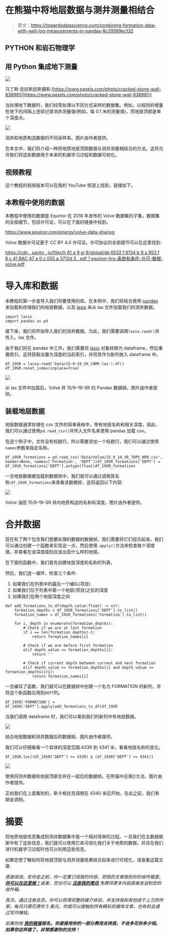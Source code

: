 # 在熊猫中将地层数据与测井测量相结合

> 原文：<https://towardsdatascience.com/combining-formation-data-with-well-log-measurements-in-pandas-8c29589ec132>

## PYTHON 和岩石物理学

## 用 Python 集成地下测量

![](img/96c19f1b14ec6e81599c31cd4f27ed2c.png)

马丁斯·克拉斯廷斯摄影:[https://www.pexels.com/photo/cracked-stone-wall-838981/](https://www.pexels.com/photo/cracked-stone-wall-838981/)

当处理地下数据时，我们经常处理以不同方式采样的数据集。例如，以规则的增量在地下的间隔上连续记录测井测量值(例如，每 0.1 米的测量值)，而地层顶部是单个深度点。

![](img/9f0c7119ed3e5a4ed7f5139a80141449.png)

测井和地质构造数据的不同采样率。图片由作者提供。

在本文中，我们将介绍一种将地质地层顶部数据与测井测量相结合的方法。这将允许我们将这些数据用于未来的机器学习过程和数据可视化。

## 视频教程

这个教程的视频版本可以在我的 YouTube 频道上找到，链接如下。

## 本教程中使用的数据

本教程中使用的数据是 Equinor 在 2018 年发布的 Volve 数据集的子集。数据集的全部细节，包括许可证，可以在下面的链接中找到。

<https://www.equinor.com/energy/volve-data-sharing>  

Volve 数据许可证基于 CC BY 4.0 许可证。许可协议的全部细节可以在这里找到:

[https://cdn . sanity . io/files/h 61 q 9 gi 9/global/de 6532 f 6134 b 9 a 953 f 6 c 41 BAC 47 a 0 c 055 a 3712d 3 . pdf？equinor-hrs-条款和条件-许可-数据-volve.pdf](https://cdn.sanity.io/files/h61q9gi9/global/de6532f6134b9a953f6c41bac47a0c055a3712d3.pdf?equinor-hrs-terms-and-conditions-for-licence-to-data-volve.pdf)

# 导入库和数据

本教程的第一步是导入我们将要使用的库。在本例中，我们将结合使用 [pandas](http://pandas.pydata.org/) 来加载和存储我们的地层数据，以及 [lasio](https://github.com/kinverarity1/lasio) 来从 las 文件加载我们的测井数据。

```
import lasio
import pandas as pd
```

接下来，我们将开始导入我们的测井数据。为此，我们需要调用`lasio.read()`并传入。las 文件。

由于我们将在 pandas 中工作，我们需要将 [lasio](https://github.com/kinverarity1/lasio) 对象转换为 dataframe，然后重置索引。这将获取设置为深度的当前索引，并将其作为新列放入 dataframe 中。

```
df_19SR = lasio.read('Data/15-9-19_SR_COMP.las').df()
df_19SR.reset_index(inplace=True)
```

![](img/49c9ab58c447758ec738a0ef43d2314c.png)

从 las 文件中加载后，Volve 井 15/9–19-SR 的 Pandas 数据帧。图片由作者提供。

## 装载地层数据

地层数据通常存储在 csv 文件的简单表格中，带有地层名称和相关深度。因此，我们可以通过使用`pd.read_csv()`并传入文件名来使用 pandas 加载 csv。

在这个例子中，文件没有标题行，所以需要添加一个标题行，我们可以通过使用`names`参数来指定名称。

```
df_19SR_formations = pd.read_csv('Data/Volve/15_9_19_SR_TOPS_NPD.csv', header=None, names=['Formation', 'DEPT'])df_19SR_formations['DEPT'] = df_19SR_formations['DEPT'].astype(float)df_19SR_formations
```

一旦地层数据被加载到数据帧中，我们就可以通过调用其名称:`df_19SR_formations`来查看该数据帧，这将返回以下内容:

![](img/cebe7682d430cce9e51af55dd3fa85cc.png)

Volve 油田 15/9–19-SR 井内地质构造的名称和深度。图片由作者提供。

# 合并数据

现在有了两个包含我们想要处理的数据的数据帧，我们需要将它们组合起来。我们可以通过创建一个函数来实现这一点，然后使用`.apply()`方法来检查每个深度值，并查看在该深度级别应该出现什么样的地层。

在下面的函数中，我们首先创建地层深度和名称的列表。

然后，我们逐一循环，检查三个条件:

1.  如果我们在列表中的最后一个编队(项目)
2.  如果我们位于列表中第一个地层(项目)之前的深度
3.  如果我们在两个地层深度之间

```
def add_formations_to_df(depth_value:float) -> str:
    formation_depths = df_19SR_formations['DEPT'].to_list()
    formation_names = df_19SR_formations['Formation'].to_list()

    for i, depth in enumerate(formation_depths):
        # Check if we are at last formation
        if i == len(formation_depths)-1:
            return formation_names[i]

        # Check if we are before first formation
        elif depth_value <= formation_depths[i]:
            return ''

        # Check if current depth between current and next formation
        elif depth_value >= formation_depths[i] and depth_value <= formation_depths[i+1]:
            return formation_names[i]
```

一旦编写了函数，我们就可以在数据帧中创建一个名为 FORMATION 的新列，并将这个新函数应用到`DEPT`列。

```
df_19SR['FORMATION'] = df_19SR['DEPT'].apply(add_formations_to_df)df_19SR
```

当我们调用 dataframe 时，我们可以看到我们的新列中有地层数据。

![](img/d6a417644a5d8d844e0ae174b51b6c5b.png)

结合地层数据和测井数据后的数据帧。图片由作者提供。

我们可以仔细看看一个具体的深度范围:4339 到 4341 米，看看地层名称的变化。

```
df_19SR.loc[(df_19SR['DEPT'] >= 4339) & (df_19SR['DEPT'] <= 4341)]
```

![](img/dac3e5ffc013f1aacfc85019465784a4.png)

使用将测井数据和地层顶部合并在一起后的数据帧。在熊猫中应用()方法。图片由作者提供。

正如我们在上面看到的，斯卡格拉克调频在 4340 米后开始，在此之前，我们有胡金调频。

# 摘要

将地质地层信息集成到测井数据集中是一个相对简单的过程。一旦我们在主数据框架中有了这些信息，我们就可以使用它来可视化我们关于地质的数据，并且在我们进行机器学习过程时也可以利用这些信息。

如果您想了解如何将地层顶部与测井测量结果结合起来进行可视化，请查看这篇文章:

</adding-formation-data-to-a-well-log-plot-3897b96a3967>  

*感谢阅读。在你走之前，你一定要订阅我的内容，把我的文章放到你的收件箱里。* [***你可以在这里做！***](https://andymcdonaldgeo.medium.com/subscribe)**或者，您也可以* [***注册我的简讯***](https://fabulous-founder-2965.ck.page/2ca286e572) *免费将更多内容直接发送到您的收件箱。**

*其次，通过注册会员，你可以获得完整的媒介体验，并支持我和其他成千上万的作家。每月只需花费你 5 美元，你就可以接触到所有精彩的媒体文章，也有机会通过写作赚钱。*

**如果你用* [***我的链接***](https://andymcdonaldgeo.medium.com/membership)**报名，你直接用你的一部分费用支持我，不会多花你多少钱。如果你这样做了，非常感谢你的支持！***